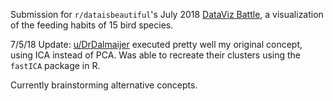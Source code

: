Submission for `r/dataisbeautiful`'s July 2018 [DataViz Battle](https://www.reddit.com/r/dataisbeautiful/comments/8vhxhq/battle_dataviz_battle_for_the_month_of_july_2018/), a visualization of the feeding habits of 15 bird species.

7/5/18 Update: [u/DrDalmaijer](https://www.reddit.com/r/dataisbeautiful/comments/8vr4rv/grouping_birds_by_their_feeding_preferences_using/) executed pretty well my original concept, using ICA instead of PCA. Was able to recreate their clusters using the `fastICA` package in R. 

Currently brainstorming alternative concepts.

